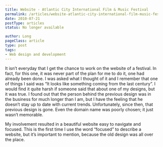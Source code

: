 ```yaml
---
title: Website - Atlantic City International Film & Music Festival
permalink: /articles/website-atlantic-city-international-film-music-festival
date: 2010-07-21
postType: articles
status: No longer available

author: Long
pageClass: article
type: post
tags:
- Web design and development
---
```


It isn’t everyday that I get the chance to work on the website of a festival. In fact, for this one, it was never part of the plan for me to do it, one had already been done. I was asked what I thought of it and I remember that one of things I said was “It looks like something coming from the last century”. I would find it quite harsh if someone said that about one of my designs, but it was true. I found out that the person behind the previous design was in the business for much longer than I am, but I have the feeling that he doesn’t stay up to date with current trends. Unfortunately, since then, that previous design is gone. Even the domain name was poorly chosen; it just wasn’t memorable.

My involvement resulted in a beautiful website easy to navigate and focused. This is the first time I use the word “focused” to describe a website, but it’s important to mention, because the old design was all over the place.
